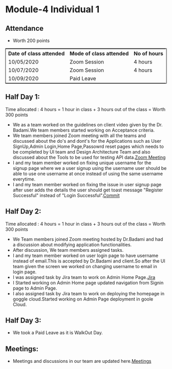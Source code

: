 # Module-4 Individual 1

## Attendance
- Worth 200 points

<table style="width:100%;border: 1px solid black;">
<tr>
<th>Date of class attended</th>	
<th>Mode of class attended</th>
<th>No of hours</th>
</tr>
<tr>
<td>10/05/2020</td>
<td>Zoom Session</td>
<td>4 hours</td>
</tr>
<tr>
<td>10/07/2020</td>
<td>Zoom Session</td>
<td> 4 hours</td>  
</tr>
<tr>
<td>10/09/2020</td>
<td>Paid Leave</td>
<td> </td>
</tr>
</table>

## Half Day 1:

Time allocated : 4 hours = 1 hour in class + 3 hours out of the class = Worth 300 points

- We as a team worked on the guidelines on client video given by the Dr. Badami.We team members started working on Acceptance criteria.
- We team members joined Zoom meeting with all the teams and discussed about the do's and dont's for the Applications such as User SignUp,Admin Login,Home Page,Passowrd reset pages which needs to be completed by UI team and Design Architecture Team and also discussed about the Tools to be used for testing API data.[Zoom Meeting](https://github.com/annie0sc/gdp-happyhealth/blob/master/design-architecture/Meetings/ProjectMeetingoct5th.png)
- I and my team member worked on fixing unique username for the signup page where we a user signup using the username user should be able to use one username at once instead of using the same username everytime.
- I and my team member worked on fixing the issue in user signup page after user adds the details the user should get toast message "Register Successful" instead of "Login Successful".[Commit](https://github.com/harishThadka/happyHealth/commit/e84ec0a7fd96b2fbf9c71145e592c26a27f33a06)

## Half Day 2:

Time allocated : 4 hours = 1 hour in class + 3 hours out of the class = Worth 300 points

- We Team members joined Zoom meeting hosted by Dr.Badami and had a discussion about modifying application functionalities.
- After discussion, We team members assigned tasks.
- I and my team member worked on user login page to have username instead of email.This is accepted by Dr.Badami and client.So after the UI team given the screen we worked on changing username to email in login page.
- I was assigned task by Jira team to work on Admin Home Page.[Jira](https://github.com/annie0sc/gdp-happy-health/blob/master/design-architecture/Contributions/Tejaswi/Jiratask6.PNG)
- I Started working on Admin Home page updated navigation from Signin page to Admin Page.
- I also assigned task by Jira team to work on deploying the homepage in goggle cloud.Started working on Admin Page deployment in goole Cloud.

## Half Day 3:

- We took a Paid Leave as it is WalkOut Day.

## Meetings:
- Meetings and discussions in our team are updated here.[Meetings](https://github.com/annie0sc/gdp_health_app/blob/master/design-architecture/meeting.md)
